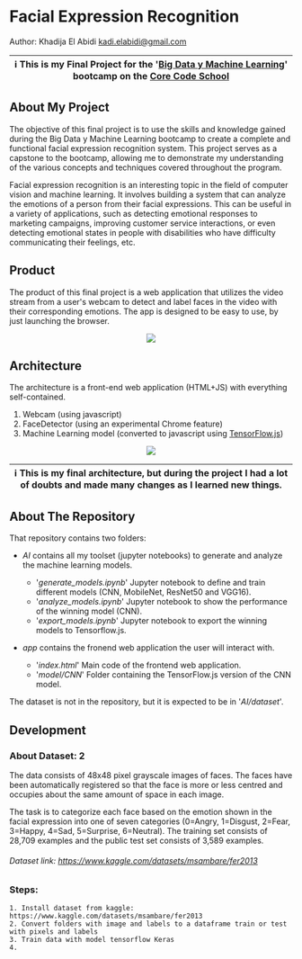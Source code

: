 # Facial Expression Recognition

Author: Khadija El Abidi <kadi.elabidi@gmail.com>

| ℹ️ This is my Final Project for the '[Big Data y Machine Learning](https://www.corecode.school/bootcamp/bdml)' bootcamp on the [Core Code School](https://www.corecode.school/) |
| --- |

## About My Project

The objective of this final project is to use the skills and knowledge gained during the Big Data y Machine Learning bootcamp to create a complete and functional facial expression recognition system. This project serves as a capstone to the bootcamp, allowing me to demonstrate my understanding of the various concepts and techniques covered throughout the program.

Facial expression recognition is an interesting topic in the field of computer vision and machine learning.  It involves building a system that can analyze the emotions of a person from their facial expressions. This can be useful in a variety of applications, such as detecting emotional responses to marketing campaigns, improving customer service interactions, or even detecting emotional states in people with disabilities who have difficulty communicating their feelings, etc.

## Product ##

The product of this final project is a web application that utilizes the video stream from a user's webcam to detect and label faces in the video with their corresponding emotions. The app is designed to be easy to use, by just launching the browser.


<p align="center">
  <img src = "https://user-images.githubusercontent.com/112415704/210655036-fbdd37c1-ce72-4f08-8800-149504f42ea6.png">
</p>

## Architecture ##

The architecture is a front-end web application (HTML+JS) with everything self-contained.

1. Webcam (using javascript)
2. FaceDetector (using an experimental Chrome feature)
3. Machine Learning model (converted to javascript using [TensorFlow.js](https://www.tensorflow.org/js))

<p align="center">
  <img src = "https://user-images.githubusercontent.com/112415704/210812370-5266b479-c21d-4f07-9a67-e41cf57e63f2.png">
</p>

| ℹ️ This is my final architecture, but during the project I had a lot of doubts and made many changes as I learned new things.  |
| --- |


## About The Repository ##

That repository contains two folders:

* *AI* contains all my toolset (jupyter notebooks) to generate and analyze the machine learning models.
  * '*generate_models.ipynb*' Jupyter notebook to define and train different models (CNN, MobileNet, ResNet50 and VGG16).
  * '*analyze_models.ipynb*' Jupyter notebook to show the performance of the winning model (CNN).
  * '*export_models.ipynb*' Jupyter notebook to export the winning models to Tensorflow.js.

* *app* contains the fronend web application the user will interact with.
  * '*index.html*' Main code of the frontend web application.
  * '*model/CNN*' Folder containing the TensorFlow.js version of the CNN model.

The dataset is not in the repository, but it is expected to be in '*AI/dataset*'.


## Development ##





### About Dataset: 2

The data consists of 48x48 pixel grayscale images of faces. The faces have been automatically registered so that the face is more or less centred and occupies about the same amount of space in each image.

The task is to categorize each face based on the emotion shown in the facial expression into one of seven categories (0=Angry, 1=Disgust, 2=Fear, 3=Happy, 4=Sad, 5=Surprise, 6=Neutral). The training set consists of 28,709 examples and the public test set consists of 3,589 examples.

###### Dataset link:  https://www.kaggle.com/datasets/msambare/fer2013


### Steps: 


    1. Install dataset from kaggle: https://www.kaggle.com/datasets/msambare/fer2013
    2. Convert folders with image and labels to a dataframe train or test with pixels and labels
    3. Train data with model tensorflow Keras
    4.



